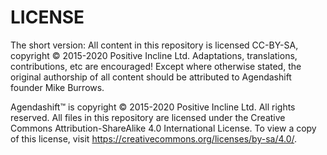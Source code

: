 # LICENSE

The short version: All content in this repository is licensed CC-BY-SA, copyright © 2015-2020 Positive Incline Ltd. Adaptations, translations, contributions, etc are encouraged! Except where otherwise stated, the original authorship of all content should be attributed to Agendashift founder Mike Burrows.

Agendashift™ is copyright © 2015-2020 Positive Incline Ltd. All rights reserved. All files in this repository are licensed under the Creative Commons Attribution-ShareAlike 4.0 International License. To view a copy of this license, visit https://creativecommons.org/licenses/by-sa/4.0/.
